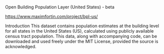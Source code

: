 Open Building Population Layer (United States) - beta

https://www.maximfortin.com/project/bpl-us/

Introduction
This dataset contains population estimates at the building level for all states in the United States (US), calculated using publicly available census tract population. This data, along with accompanying code, can be downloaded and used freely under the MIT License, provided the source is acknowledged.
